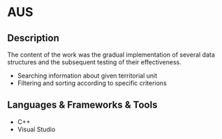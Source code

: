 <h1>AUS</h1>
<h2>Description</h2>
<p>
 <p>The content of the work was the gradual implementation of several data structures and the subsequent testing of their effectiveness.</p>
  <ul>
    <li>Searching information about given territorial unit</li>
    <li>Filtering and sorting according to specific criterions</li>
  </ul>
</p>
<h2>Languages & Frameworks & Tools</h2>
<ul>
  <li>C++</li>
  <li>Visual Studio</li>
</ul>
